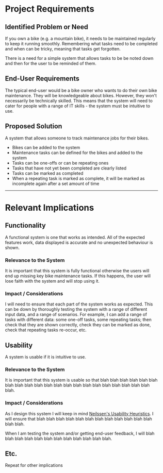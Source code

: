 # Project Requirements

## Identified Problem or Need

If you own a bike (e.g. a mountain bike), it needs to be maintained regularly to keep it running smoothly. Remembering what tasks need to be completed and when can be tricky, meaning that tasks get forgotten.

There is a need for a simple system that allows tasks to be be noted down and then for the user to be reminded of them.


## End-User Requirements

The typical end-user would be a bike owner who wants to do their own bike maintenance. They will be knowledgeable about bikes. However, they won't necessarily be technically skilled. This means that the system will need to cater for people with a range of IT skills - the system must be intuitive to use.


## Proposed Solution

A system that allows someone to track maintenance jobs for their bikes.

- Bikes can be added to the system
- Maintenance tasks can be defined for the bikes and added to the system
- Tasks can be one-offs or can be repeating ones
- Tasks that have not yet been completed are clearly listed
- Tasks can be marked as completed
- When a repeating task is marked as complete, it will be marked as incomplete again after a set amount of time


---

# Relevant Implications

## Functionality

A functional system is one that works as intended. All of the expected features work, data displayed is accurate and no unexpected behaviour is shown.

### Relevance to the System

It is important that this system is fully functional otherwise the users will end up missing key bike maintenance tasks. If this happens, the user will lose faith with the system and will stop using it.

### Impact / Considerations

I will need to ensure that each part of the system works as expected. This can be down by thoroughly testing the system with a range of different input data, and a range of scenarios. For example, I can add a range of tasks with different data: some one-off tasks, some repeating tasks; then check that they are shown correctly, check they can be marked as done, check that repeating tasks re-occur, etc.


## Usability

A system is usable if it is intuitive to use.

### Relevance to the System

It is important that this system is usable so that blah blah blah blah blah blah blah blah blah blah blah blah blah blah blah blah blah blah blah blah blah blah.

### Impact / Considerations

As I design this system I will keep in mind [Neilssen's Usability Heuristics](https://...). I will ensure that blah blah blah blah blah blah blah blah blah blah blah blah blah blah.

When I am testing the system and/or getting end-user feedback, I will blah blah blah blah blah blah blah blah blah blah blah blah.



## Etc.

Repeat for other implications

